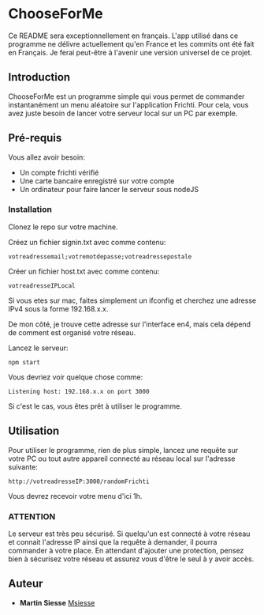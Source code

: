 # ChooseForMe

Ce README sera exceptionnellement en français. L'app utilisé dans ce programme ne délivre actuellement qu'en France et les commits ont été fait en Français.
Je ferai peut-être à l'avenir une version universel de ce projet.

## Introduction

ChooseForMe est un programme simple qui vous permet de commander instantanément un menu aléatoire sur l'application Frichti. Pour cela, vous avez juste besoin de
lancer votre serveur local sur un PC par exemple.

## Pré-requis

Vous allez avoir besoin:
- Un compte frichti vérifié
- Une carte bancaire enregistré sur votre compte
- Un ordinateur pour faire lancer le serveur sous nodeJS

### Installation

Clonez le repo sur votre machine.

Créez un fichier signin.txt avec comme contenu:

```
votreadressemail;votremotdepasse;votreadressepostale
```

Créer un fichier host.txt avec comme contenu:

```
votreadresseIPLocal
```

Si vous etes sur mac, faites simplement un ifconfig et cherchez une adresse IPv4 sous la forme 192.168.x.x.

De mon côté, je trouve cette adresse sur l'interface en4, mais cela dépend de comment est organisé votre réseau.


Lancez le serveur:
```
npm start
```

Vous devriez voir quelque chose comme:
```
Listening host: 192.168.x.x on port 3000
```

Si c'est le cas, vous êtes prêt à utiliser le programme.

## Utilisation

Pour utiliser le programme, rien de plus simple, lancez une requête sur votre PC ou tout autre appareil connecté au réseau local sur l'adresse suivante:
```
http://votreadresseIP:3000/randomFrichti
```

Vous devrez recevoir votre menu d'ici 1h.

### ATTENTION

Le serveur est très peu sécurisé. Si quelqu'un est connecté à votre réseau et connait l'adresse IP ainsi que la requête à demander, il pourra commander à votre place.
En attendant d'ajouter une protection, pensez bien à sécurisez votre réseau et assurez vous d'être le seul à y avoir accès.

## Auteur
* **Martin Siesse** [Msiesse](https://github.com/msiesse)
